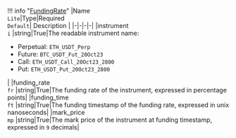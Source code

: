 !!! info "[FundingRate](/../../schemas/funding_rate)"
    |Name<br>`Lite`|Type|Required<br>`Default`| Description |
    |-|-|-|-|
    |instrument<br>`i` |string|True|The readable instrument name:<ul><li>Perpetual: `ETH_USDT_Perp`</li><li>Future: `BTC_USDT_Fut_20Oct23`</li><li>Call: `ETH_USDT_Call_20Oct23_2800`</li><li>Put: `ETH_USDT_Put_20Oct23_2800`</li></ul>|
    |funding_rate<br>`fr` |string|True|The funding rate of the instrument, expressed in percentage points|
    |funding_time<br>`ft` |string|True|The funding timestamp of the funding rate, expressed in unix nanoseconds|
    |mark_price<br>`mp` |string|True|The mark price of the instrument at funding timestamp, expressed in `9` decimals|
